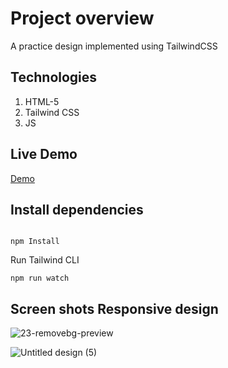 
# Project overview
A practice design implemented using TailwindCSS

## Technologies
1. HTML-5
2. Tailwind CSS
3. JS

## Live Demo
[Demo ](https://khaled6120.github.io/loopstudios-Tailwind-project/)

## Install dependencies
```

npm Install
```

Run Tailwind CLI

```
npm run watch

```

## Screen shots **Responsive design**

![23-removebg-preview](https://user-images.githubusercontent.com/86200305/219943373-d278a0ed-d13c-4d71-aa62-6ee8bf9bc667.png)

![Untitled design (5)](https://user-images.githubusercontent.com/86200305/219902683-6a101975-1b52-4e19-85b5-c001f4715344.png)
